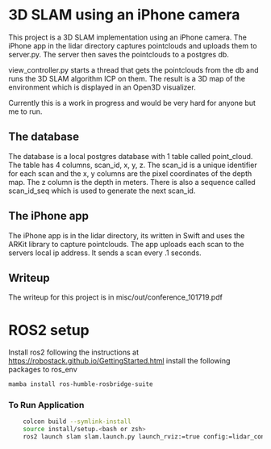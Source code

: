 # 3D SLAM using an iPhone camera

This project is a 3D SLAM implementation using an iPhone camera. The iPhone app in the lidar 
directory captures pointclouds and uploads them to server.py. The server then saves the pointclouds
to a postgres db.

view_controller.py starts a thread that gets the pointclouds from the db and runs the 3D SLAM algorithm
ICP on them. The result is a 3D map of the environment which is displayed in an Open3D visualizer.

Currently this is a work in progress and would be very hard for anyone but me to run.

## The database
The database is a local postgres database with 1 table called point_cloud. The table has 4 columns,
scan_id, x, y, z. The scan_id is a unique identifier for each scan and the x, y columns are the pixel
coordinates of the depth map. The z column is the depth in meters. There is also a sequence called
scan_id_seq which is used to generate the next scan_id.

## The iPhone app
The iPhone app is in the lidar directory, its written in Swift and uses the ARKit library to capture pointclouds. The app uploads
each scan to the servers local ip address. It sends a scan every .1 seconds. 

## Writeup
The writeup for this project is in misc/out/conference_101719.pdf

# ROS2 setup

Install ros2 following the instructions at https://robostack.github.io/GettingStarted.html
install the following packages to ros_env
```bash
mamba install ros-humble-rosbridge-suite
```

### To Run Application 
```bash
    colcon build --symlink-install
    source install/setup.<bash or zsh>
    ros2 launch slam slam.launch.py launch_rviz:=true config:=lidar_config.yaml
```

